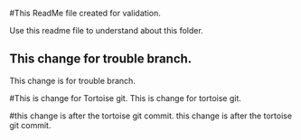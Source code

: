 #This ReadMe file created for validation.

Use this readme file to understand about this folder.
## This change for trouble branch.
This change is for trouble branch.


#This is change for Tortoise git.
This is change for tortoise git.

#this change is after the tortoise git commit.
this change is after the tortoise git commit.
